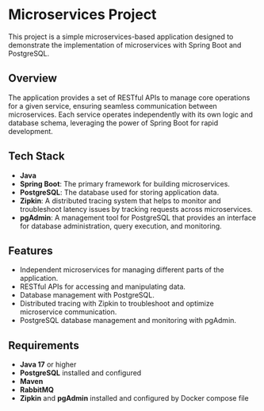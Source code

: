 # Microservices Project

This project is a simple microservices-based application designed to demonstrate the implementation of microservices with Spring Boot and PostgreSQL.

## Overview

The application provides a set of RESTful APIs to manage core operations for a given service, ensuring seamless communication between microservices. Each service operates independently with its own logic and database schema, leveraging the power of Spring Boot for rapid development.

## Tech Stack

- **Java**
- **Spring Boot**: The primary framework for building microservices.
- **PostgreSQL**: The database used for storing application data.
- **Zipkin**: A distributed tracing system that helps to monitor and troubleshoot latency issues by tracking requests across microservices.
- **pgAdmin**: A management tool for PostgreSQL that provides an interface for database administration, query execution, and monitoring.



## Features

- Independent microservices for managing different parts of the application.
- RESTful APIs for accessing and manipulating data.
- Database management with PostgreSQL.
- Distributed tracing with Zipkin to troubleshoot and optimize microservice communication.
- PostgreSQL database management and monitoring with pgAdmin.


## Requirements

- **Java 17** or higher
- **PostgreSQL** installed and configured
- **Maven** 
- **RabbitMQ**
- **Zipkin** and **pgAdmin** installed and configured by Docker compose file


